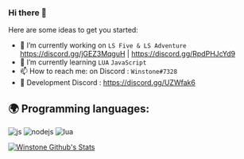 ### Hi there 👋

Here are some ideas to get you started:

- 🔭 I’m currently working on `LS Five & LS Adventure` https://discord.gg/jGEZ3MqguH | https://discord.gg/RpdPHJcYd9
- 🌱 I’m currently learning `LUA` `JavaScript`
- 📫 How to reach me: on Discord : `Winstone#7328`
- 📩 Development Discord : https://discord.gg/UZWfak6

## 🌍 Programming languages:

<p>
  <img alt="js" src="https://img.shields.io/badge/-Javascript-FFEE00?style=flat-square&logo=javascript&logoColor=black" />
  <img alt="nodejs" src="https://img.shields.io/badge/-NodeJS-43853D?style=flat-square&logo=Node.js&logoColor=white" />
  <img alt="lua" src="https://img.shields.io/badge/-lua-43853D?style=flat-square&logo=lua&logoColor=white" />
</p>

[![Winstone Github's Stats](https://github-readme-stats.vercel.app/api?username=winstone)](https://github.com/anuraghazra/github-readme-stats)
